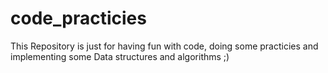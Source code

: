 # code_practicies
This Repository is just for having fun with code, doing some practicies and implementing some Data structures and algorithms ;)
